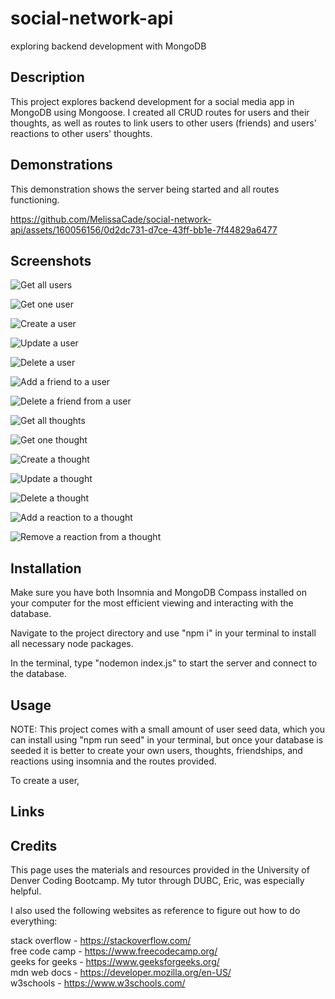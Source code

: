 # social-network-api

exploring backend development with MongoDB

## Description

This project explores backend development for a social media app in MongoDB using Mongoose. I created all CRUD routes for users and their thoughts, as well as routes to link users to other users (friends) and users' reactions to other users' thoughts.

## Demonstrations

This demonstration shows the server being started and all routes functioning.

https://github.com/MelissaCade/social-network-api/assets/160056156/0d2dc731-d7ce-43ff-bb1e-7f44829a6477

## Screenshots

![Get all users](./assets/screenshots/user-get_all.png)

![Get one user](./assets/screenshots/user-get_one.png)

![Create a user](./assets/screenshots/user-create.png)

![Update a user](./assets/screenshots/user-update.png)

![Delete a user](./assets/screenshots/user-delete.png)

![Add a friend to a user](./assets/screenshots/friend-create.png)

![Delete a friend from a user](./assets/screenshots/friend-delete.png)

![Get all thoughts](./assets/screenshots/thought-get_all.png)

![Get one thought](./assets/screenshots/thought-get_one.png)

![Create a thought](./assets/screenshots/thought-create.png)

![Update a thought](./assets/screenshots/thought-update.png)

![Delete a thought](./assets/screenshots/thought-delete.png)

![Add a reaction to a thought](./assets/screenshots/reaction-create.png)

![Remove a reaction from a thought](./assets/screenshots/thought-delete.png)

## Installation

Make sure you have both Insomnia and MongoDB Compass installed on your computer for the most efficient viewing and interacting with the database.

Navigate to the project directory and use "npm i" in your terminal to install all necessary node packages.

In the terminal, type "nodemon index.js" to start the server and connect to the database.

## Usage

NOTE: This project comes with a small amount of user seed data, which you can install using "npm run seed" in your terminal, but once your database is seeded it is better to create your own users, thoughts, friendships, and reactions using insomnia and the routes provided. 

To create a user, 

## Links

## Credits

This page uses the materials and resources provided in the University of Denver Coding Bootcamp. My tutor through DUBC, Eric, was especially helpful.

I also used the following websites as reference to figure out how to do everything:

stack overflow - https://stackoverflow.com/  
free code camp - https://www.freecodecamp.org/  
geeks for geeks - https://www.geeksforgeeks.org/  
mdn web docs - https://developer.mozilla.org/en-US/  
w3schools - https://www.w3schools.com/
